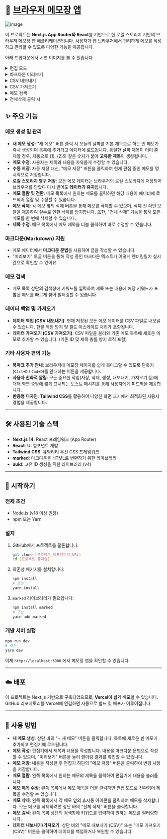 # 📝 [브라우저 메모장 앱](https://browser-local-memo.vercel.app)

![image](https://github.com/user-attachments/assets/061672d8-673d-4cd4-b992-9c455d7fe266)

이 프로젝트는 **Next.js App Router와 React**를 기반으로 한 로컬 스토리지 기반의 브라우저 메모장 웹 애플리케이션입니다. 사용자가 웹 브라우저에서 편리하게 메모를 작성하고 관리할 수 있도록 다양한 기능을 제공합니다.

아래 드롭다운에서 시연 이미지를 볼 수 있습니다.

<details>
<summary>편집 모드</summary>

![image](https://github.com/user-attachments/assets/f75e6cdf-fe92-47ef-ba51-bd0188af633f)

</details>

<details>
<summary>마크다운 미리보기</summary>

![image](https://github.com/user-attachments/assets/ec7d77b0-9ca3-4777-bb60-18c058304675)

</details>

<details>
<summary>CSV 내보내기</summary>

![image](https://github.com/user-attachments/assets/8d15d323-697b-4a06-a357-cefaf43b8045)

</details>

<details>
<summary>CSV 가져오기</summary>

![image](https://github.com/user-attachments/assets/e146b9e4-876d-436c-8cfc-5f380d2fe91f)

</details>

<details>
<summary>메모 검색</summary>

![image](https://github.com/user-attachments/assets/087969ca-41af-4a8e-94d8-ffbd19ce6ea8)

</details>

<details>
<summary>전체삭제 클릭 시</summary>

![image](https://github.com/user-attachments/assets/3b4af805-c9e9-4b34-ae11-7e50552bb308)

</details>

## ✨ 주요 기능

### 메모 생성 및 관리

- **새 메모 생성**: "새 메모" 버튼 클릭 시 오늘의 날짜를 기본 제목으로 하는 빈 메모가 즉시 생성되며 목록에 추가되고 에디터에 로드됩니다. 동일한 날짜 제목이 이미 존재할 경우, 자동으로 (1), (2)와 같은 숫자가 붙어 **고유한 제목**이 생성됩니다.
- **메모 수정**: 사용자는 제목과 내용을 자유롭게 수정할 수 있습니다.
- **수동 저장**: 자동 저장 대신, "메모 저장" 버튼을 클릭하여 현재 편집 중인 메모를 명시적으로 저장합니다.
- **로컬 스토리지 영구 저장**: 모든 메모 데이터는 브라우저의 로컬 스토리지에 저장되어 브라우저를 닫았다 다시 열어도 **데이터가 유지**됩니다.
- **메모 열람 및 전환**: 메모 목록에서 원하는 메모를 클릭하면 해당 내용이 에디터에 로드되어 열람 및 수정할 수 있습니다.
- **메모 삭제**: 각 메모 옆의 삭제 버튼을 통해 메모를 삭제할 수 있으며, 삭제 전 확인 모달을 제공하여 실수로 인한 삭제를 방지합니다. 또한, "전체 삭제" 기능을 통해 모든 메모를 한 번에 삭제할 수 있습니다.
- **제목 수정**: 메모 목록에서 메모 제목을 더블 클릭하여 바로 수정할 수 있습니다.

### 마크다운(Markdown) 지원

- 메모 에디터에서 **마크다운 문법**을 사용하여 글을 작성할 수 있습니다.
- "미리보기" 토글 버튼을 통해 작성 중인 마크다운 텍스트가 어떻게 렌더링될지 실시간으로 확인할 수 있어요.

### 메모 검색

- 메모 목록 상단의 검색창에 키워드를 입력하여 제목 또는 내용에 해당 키워드가 포함된 메모를 빠르게 찾아 필터링할 수 있습니다.

### 데이터 백업 및 가져오기

- **데이터 백업 (CSV 내보내기)**: 현재 저장된 모든 메모 데이터를 CSV 파일로 내보낼 수 있습니다. 한글 깨짐 방지 및 필드 이스케이프 처리가 포함됩니다.
- **데이터 가져오기 (CSV 가져오기)**: CSV 파일을 불러와 기존 메모 목록에 새로운 메모로 추가할 수 있습니다. (기존 ID 및 제목 충돌 방지 로직 포함)

### 기타 사용자 편의 기능

- **북마크 추가 안내**: 브라우저에 메모장 페이지를 쉽게 북마크할 수 있도록 단축키(`Ctrl+D` / `Cmd+D`)를 안내하는 버튼을 제공합니다.
- **사용자 친화적 알림**: 모든 중요한 작업(저장, 삭제, 생성, 내보내기, 가져오기 등)에 대해 화면 중앙에 짧게 표시되는 토스트 메시지를 통해 사용자에게 피드백을 제공합니다.
- **반응형 디자인**: **Tailwind CSS**를 활용하여 다양한 화면 크기에서 최적화된 사용자 경험을 제공합니다.

---

## 🛠️ 사용된 기술 스택

- **Next.js 14**: React 프레임워크 (App Router)
- **React**: UI 컴포넌트 개발
- **Tailwind CSS**: 유틸리티 우선 CSS 프레임워크
- **marked**: 마크다운을 HTML로 변환하기 위한 라이브러리
- **uuid**: 고유 ID 생성을 위한 라이브러리 (v4)

---

## 🚀 시작하기

### 전제 조건

- Node.js (v18 이상 권장)
- npm 또는 Yarn

### 설치

1.  GitHub에서 프로젝트를 클론합니다:
    ```bash
    git clone [프로젝트_레포지토리_URL]
    cd [프로젝트_폴더명]
    ```
2.  의존성 패키지를 설치합니다:
    ```bash
    npm install
    # 또는
    yarn install
    ```
3.  `marked` 라이브러리가 필요합니다:
    ```bash
    npm install marked
    # 또는
    yarn add marked
    ```

### 개발 서버 실행

```bash
npm run dev
# 또는
yarn dev
```

이제 `http://localhost:3000` 에서 메모장 앱을 확인할 수 있습니다.

---

## ☁️ 배포

이 프로젝트는 Next.js 기반으로 구축되었으므로, **Vercel에 쉽게 배포**할 수 있습니다. GitHub 리포지토리를 Vercel에 연결하면 자동으로 빌드 및 배포가 이루어집니다.

---

## 📝 사용 방법

- **새 메모 생성**: 상단 바의 "+ 새 메모" 버튼을 클릭합니다. 목록에 새로운 빈 메모가 추가되고 편집기에 로드됩니다.
- **메모 작성**: 편집기에서 제목과 내용을 작성합니다. 내용을 마크다운 문법으로 작성할 수 있으며, "미리보기" 버튼을 눌러 렌더링 결과를 확인할 수 있습니다.
- **메모 저장**: 내용을 작성한 후 편집기 하단의 "메모 저장" 버튼을 클릭하여 변경 사항을 저장합니다.
- **메모 열람**: 왼쪽 목록에서 원하는 메모의 제목을 클릭하여 편집기에 내용을 불러옵니다.
- **메모 제목 수정**: 왼쪽 목록에서 메모 제목을 더블 클릭하면 편집 모드로 전환되어 제목을 수정할 수 있습니다.
- **메모 삭제**: 왼쪽 목록에서 각 메모 옆의 휴지통 아이콘을 클릭하여 메모를 삭제합니다. 모든 메모를 삭제하려면 상단 바의 "전체 삭제" 버튼을 클릭합니다.
- **메모 검색**: 왼쪽 목록 상단의 검색창에 키워드를 입력하여 원하는 메모를 필터링합니다.
- **데이터 내보내기/가져오기**: 상단 바의 "메모 내보내기 (CSV)" 또는 "메모 가져오기 (CSV)" 버튼을 클릭하여 데이터를 백업하거나 복원할 수 있습니다.
